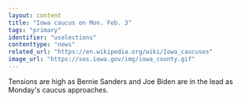 ```yaml
---
layout: content
title: "Iowa caucus on Mon. Feb. 3"
tags: "primary"
identifier: "uselections"
contenttype: "news"
related_url: "https://en.wikipedia.org/wiki/Iowa_caucuses"
image_url: "https://sos.iowa.gov/img/iowa_county.gif"
---
```

Tensions are high as Bernie Sanders and Joe Biden are in the lead as Monday's caucus approaches.